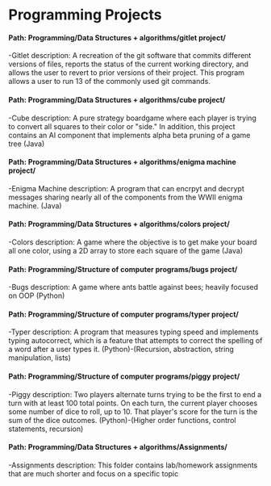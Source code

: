 # Programming Projects

#### Path: Programming/Data Structures + algorithms/gitlet project/
-Gitlet description: A recreation of the git software that commits different versions of files, reports the status of the current working directory, and allows the user to revert to prior versions of their project.  This program allows a user to run 13 of the commonly used git commands.

#### Path: Programming/Data Structures + algorithms/cube project/
-Cube description: A pure strategy boardgame where each player is trying to convert all squares to their color or "side."
       In addition, this project contains an AI component that implements alpha beta pruning of a game tree (Java)
  
#### Path: Programming/Data Structures + algorithms/enigma machine project/
-Enigma Machine description: A program that can encrpyt and decrypt messages sharing nearly all of the components from the WWII enigma machine. (Java)

#### Path: Programming/Data Structures + algorithms/colors project/
-Colors description: A game where the objective is to get make your board all one color, using a 2D array to store each square of the game (Java)

#### Path: Programming/Structure of computer programs/bugs project/
-Bugs description:  A game where ants battle against bees; heavily focused on OOP (Python)

#### Path: Programming/Structure of computer programs/typer project/
-Typer description:  A program that measures typing speed and implements typing autocorrect, which is a feature that attempts to correct the spelling of a word after a user types it.  (Python)-(Recursion, abstraction, string manipulation, lists)

#### Path: Programming/Structure of computer programs/piggy project/
-Piggy description:  Two players alternate turns trying to be the first to end a turn with at least 100 total points. On each turn, the current player chooses some number of dice to roll, up to 10. That player's score for the turn is the sum of the dice outcomes. (Python)-(Higher order functions, control statements, recursion)

#### Path: Programming/Data Structures + algorithms/Assignments/
-Assignments description: This folder contains lab/homework assignments that are much shorter and focus on a specific topic

